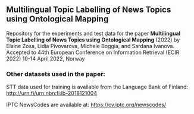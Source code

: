 ## Multilingual Topic Labelling of News Topics using Ontological Mapping
Repository for the experiments and test data for the paper **Multilingual Topic Labelling of News Topics using Ontological Mapping** (2022) by Elaine Zosa, Lidia Pivovarova, Michele Boggia, and Sardana Ivanova. Accepted to 44th European Conference on Information Retrieval (ECIR 2022) 10-14 April 2022, Norway

### Other datasets used in the paper:
STT data used for training is available from the Language Bank of Finland: http://urn.fi/urn:nbn:fi:lb-2018121004

IPTC NewsCodes are available at: https://cv.iptc.org/newscodes/



